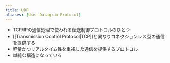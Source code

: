 ```yaml
---
title: UDP
aliases: [User Datagram Protocol]
---
```


- TCP/IPの通信処理で使われる伝送制御プロトコルのひとつ
- [[Transmission Control Protocol|TCP]]と異なりコネクションレス型の通信を提供する
- 軽量かつリアルタイム性を重視した通信を提供するプロトコル
- 単純な構造になっている